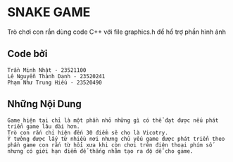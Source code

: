 # SNAKE GAME
Trò chơi con rắn dùng code C++ với file graphics.h để hổ trợ phần hình ảnh

## Code bởi
```
Trần Minh Nhật - 23521100
Lê Nguyễn Thành Danh - 23520241
Phạm Như Trung Hiếu - 23520490
```

## Những Nội Dung
```
Game hiện tại chỉ là một phần nhỏ những gì có thể đạt được nếu phát triển game lâu dài hơn.
Trò con rắn chỉ hiện đến 30 điểm sẽ cho là Vicotry.
Ý tưởng được lấy từ nhiều nơi nhưng chủ yếu game được phát triển theo phần game con rắn từ hổi xưa khi còn chơi trên điện thoại phím số nhưng có giới hạn điểm để thắng nhằm tạo ra độ dễ cho game.
```
